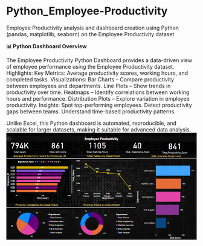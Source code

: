 # Python_Employee-Productivity
Employee Productivity analysis and dashboard creation using Python (pandas, matplotlib, seaborn) on the Employee Productivity dataset


**📊 Python Dashboard Overview**

The Employee Productivity Python Dashboard provides a data-driven view of employee performance using the Employee Productivity dataset.
Highlights:
Key Metrics: Average productivity scores, working hours, and completed tasks.
Visualizations:
Bar Charts – Compare productivity between employees and departments.
Line Plots – Show trends in productivity over time.
Heatmaps – Identify correlations between working hours and performance.
Distribution Plots – Explore variation in employee productivity.
Insights:
Spot top-performing employees.
Detect productivity gaps between teams.
Understand time-based productivity patterns.

Unlike Excel, this Python dashboard is automated, reproducible, and scalable for larger datasets, making it suitable for advanced data analysis.
![image alt](https://github.com/Daniyal07420/Python_Employee-Productivity/blob/main/Employee%20productivity(python).png?raw=true)
